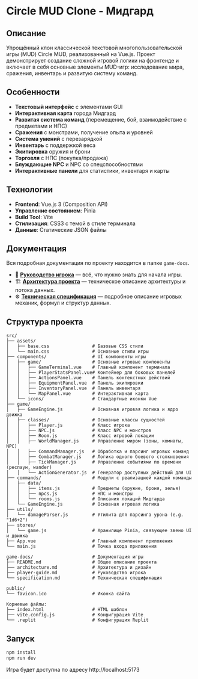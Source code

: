 
# Circle MUD Clone - Мидгард

## Описание

Упрощённый клон классической текстовой многопользовательской игры (MUD) Circle MUD, реализованный на Vue.js. Проект демонстрирует создание сложной игровой логики на фронтенде и включает в себя основные элементы MUD-игр: исследование мира, сражения, инвентарь и развитую систему команд.

## Особенности

- **Текстовый интерфейс** с элементами GUI
- **Интерактивная карта** города Мидгард
- **Развитая система команд** (перемещение, бой, взаимодействие с предметами и НПС)
- **Сражения** с монстрами, получение опыта и уровней
- **Система умений** с перезарядкой
- **Инвентарь** с поддержкой веса
- **Экипировка** оружия и брони
- **Торговля** с НПС (покупка/продажа)
- **Блуждающие NPC** и NPC со спецспособностями
- **Интерактивные панели** для статистики, инвентаря и карты

## Технологии

- **Frontend**: Vue.js 3 (Composition API)
- **Управление состоянием**: Pinia
- **Build Tool**: Vite
- **Стилизация**: CSS3 с темой в стиле терминала
- **Данные**: Статические JSON файлы

## Документация

Вся подробная документация по проекту находится в папке `game-docs`.

- 📄 **[Руководство игрока](./game-docs/player-guide.md)** — всё, что нужно знать для начала игры.
- 🏗️ **[Архитектура проекта](./game-docs/architecture.md)** — техническое описание архитектуры и потока данных.
- ⚙️ **[Техническая спецификация](./game-docs/specification.md)** — подробное описание игровых механик, формул и структур данных.

## Структура проекта

```
src/
├── assets/
│   ├── base.css                # Базовые CSS стили
│   └── main.css                # Основные стили игры
├── components/                 # UI компоненты игры
│   ├── game/                   # Основные игровые компоненты
│   │   ├── GameTerminal.vue    # Главный компонент терминала
│   │   ├── PlayerStatsPanel.vue# Контейнер для боковых панелей
│   │   ├── ActionsPanel.vue    # Панель контекстных действий
│   │   ├── EquipmentPanel.vue  # Панель экипировки
│   │   ├── InventoryPanel.vue  # Панель инвентаря
│   │   └── MapPanel.vue        # Интерактивная карта
│   └── icons/                  # Стандартные иконки Vue
├── game/
│   ├── GameEngine.js           # Основная игровая логика и ядро движка
│   ├── classes/                # Основные классы сущностей
│   │   ├── Player.js           # Класс игрока
│   │   ├── NPC.js              # Класс NPC и монстров
│   │   ├── Room.js             # Класс игровой локации
│   │   ├── WorldManager.js     # Управление миром (зоны, комнаты, NPC)
│   │   ├── CommandManager.js   # Обработка и парсинг игровых команд
│   │   ├── CombatManager.js    # Логика одного боевого столкновения
│   │   ├── TickManager.js      # Управление событиями по времени (респаун, wander)
│   │   └── ActionGenerator.js  # Генератор доступных действий для UI
├── commands/                   # Модули с реализацией каждой команды
│   ├── data/
│   │   ├── items.js            # Предметы (оружие, броня, зелья)
│   │   ├── npcs.js             # НПС и монстры
│   │   └── rooms.js            # Описания локаций Мидгарда
│   └── GameEngine.js           # Основная игровая логика
├── utils/
│   └── damageParser.js         # Утилита для парсинга урона (e.g. "1d6+2")
├── stores/
│   └── game.js                 # Хранилище Pinia, связующее звено UI и движка
├── App.vue                     # Главный компонент приложения
└── main.js                     # Точка входа приложения

game-docs/                      # Документация игры
├── README.md                   # Общее описание проекта
├── architecture.md             # Архитектура и дизайн
├── player-guide.md             # Руководство игрока
└── specification.md            # Техническая спецификация

public/
└── favicon.ico                 # Иконка сайта

Корневые файлы:
├── index.html                  # HTML шаблон
├── vite.config.js              # Конфигурация Vite
└── .replit                     # Конфигурация Replit
```

## Запуск

```bash
npm install
npm run dev
```

Игра будет доступна по адресу http://localhost:5173
